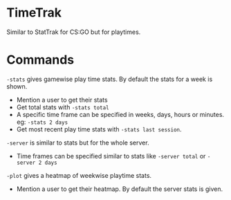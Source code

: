 # TimeTrak

Similar to StatTrak for CS:GO but for playtimes.

# Commands

`-stats` gives gamewise play time stats. By default the stats for a week is shown.
  - Mention a user to get their stats
  - Get total stats with `-stats total`
  - A specific time frame can be specified in weeks, days, hours or minutes. eg: `-stats 2 days`
  - Get most recent play time stats with `-stats last session`.

`-server` is similar to stats but for the whole server.
  - Time frames can be specified similar to stats like `-server total` or `-server 2 days`

`-plot` gives a heatmap of weekwise playtime stats.
  - Mention a user to get their heatmap. By default the server stats is given.